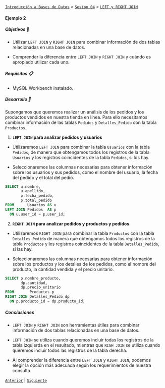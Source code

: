 [`Introducción a Bases de Datos`](../../../README.md) > [`Sesión 04`](../../README.md) > [`LEFT y RIGHT JOIN`](../README.md)

#### Ejemplo 2

##### Objetivos 🎯

- Utilizar `LEFT JOIN` y `RIGHT JOIN` para combinar información de dos tablas relacionadas en una base de datos.

- Comprender la diferencia entre `LEFT JOIN` y `RIGHT JOIN` y cuándo es apropiado utilizar cada uno.

##### Requisitos 📋

- MySQL Workbench instalado.

##### Desarrollo 🚀

Supongamos que queremos realizar un análisis de los pedidos y los productos vendidos en nuestra tienda en línea. Para ello necesitamos combinar información de las tablas `Pedidos` y `Detalles_Pedido` con la tabla `Productos`.

1. **`LEFT JOIN` para analizar pedidos y usuarios**

- Utilizaremos `LEFT JOIN` para combinar la tabla `Usuarios` con la tabla `Pedidos`, de manera que obtengamos todos los registros de la tabla `Usuarios` y los registros coincidentes de la tabla `Pedidos`, si los hay.

- Seleccionaremos las columnas necesarias para obtener información sobre los usuarios y sus pedidos, como el nombre del usuario, la fecha del pedido y el total del pedio.

```sql
SELECT u.nombre, 
       u.apellido, 
       p.fecha_pedido, 
       p.total_pedido
FROM      Usuarios AS u
LEFT JOIN Pedidos  AS p 
  ON u.user_id = p.user_id;
```

2. **`RIGHT JOIN` para analizar pedidos y productos y pedidos**

- Utilizaremos `RIGHT JOIN` para combinar la tabla `Productos` con la tabla `Detalles_Pedido` de manera que obtengamos todos los registros de la tabla `Productos` y los registros coincidentes de la tabla `Detalles_Pedido`, si las hay.

- Seleccionaremos las columnas necesarias para obtener información sobre los productos y los detalles de los pedidos, como el nombre del producto, la cantidad vendida y el precio unitario.

```sql
SELECT p.nombre_producto, 
       dp.cantidad, 
       dp.precio_unitario
FROM       Productos p
RIGHT JOIN Detalles_Pedido dp 
  ON p.producto_id = dp.producto_id;
```

##### Conclusiones

- `LEFT JOIN` y `RIGHT JOIN` son herramientas útiles para combinar información de dos tablas relacionadas en una base de datos.

- `LEFT JOIN` se utiliza cuando queremos incluir todas los registros de la tabla izquierda en el resultado, mientras que `RIGH JOIN` se utiliza cuando queremos incluir todos las registros de la tabla derecha.

- Al comprender la diferencia entre `LEFT JOIN` y `RIGHT JOIN`, podemos elegir la opción más adecuada según los requerimientos de nuestra consulta.

[`Anterior`](../README.md) | [`Siguiente`](../reto02/README.md)
